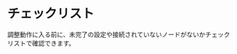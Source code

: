 # チェックリスト

調整動作に入る前に、未完了の設定や接続されていないノードがないかチェックリストで確認できます。

<figure><img src="https://assets-docs.dify.ai//img/jp/debug-and-preview/ac6525853b60138a5a3b048db58d32db.webp" alt=""><figcaption></figcaption></figure>

